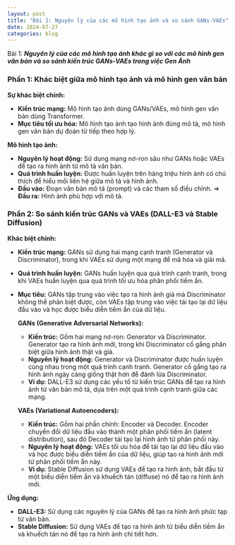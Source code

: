 ```yaml
---
layout: post
title: "Bài 1: Nguyên lý của các mô hình tạo ảnh và so sánh GANs-VAEs"
date: 2024-07-27
categories: blog
---
```


Bài 1: ***Nguyên lý của các mô hình tạo ảnh khác gì so với các mô hình gen văn bản và so sánh kiến trúc GANs-VAEs trong việc Gen Ảnh***

### Phần 1: Khác biệt giữa mô hình tạo ảnh và mô hình gen văn bản
**Sự khác biệt chính:**
- **Kiến trúc mạng:** Mô hình tạo ảnh dùng GANs/VAEs, mô hình gen văn bản dùng Transformer.
- **Mục tiêu tối ưu hóa:** Mô hình tạo ảnh tạo hình ảnh đúng mô tả, mô hình gen văn bản dự đoán từ tiếp theo hợp lý.

**Mô hình tạo ảnh:**
- **Nguyên lý hoạt động:** Sử dụng mạng nơ-ron sâu như GANs hoặc VAEs để tạo ra hình ảnh từ mô tả văn bản.
- **Quá trình huấn luyện:** Được huấn luyện trên hàng triệu hình ảnh có chú thích để hiểu mối liên hệ giữa mô tả và hình ảnh.
- **Đầu vào:** Đoạn văn bản mô tả (prompt) và các tham số điều chỉnh. => **Đầu ra:** Hình ảnh phù hợp với mô tả.


### Phần 2: So sánh kiến trúc GANs và VAEs (DALL-E3 và Stable Diffusion)

**Khác biệt chính:**
- **Kiến trúc mạng:** GANs sử dụng hai mạng cạnh tranh (Generator và Discriminator), trong khi VAEs sử dụng một mạng để mã hóa và giải mã.
- **Quá trình huấn luyện:** GANs huấn luyện qua quá trình cạnh tranh, trong khi VAEs huấn luyện qua quá trình tối ưu hóa phân phối tiềm ẩn.
- **Mục tiêu:** GANs tập trung vào việc tạo ra hình ảnh giả mà Discriminator không thể phân biệt được, còn VAEs tập trung vào việc tái tạo lại dữ liệu đầu vào và học được biểu diễn tiềm ẩn của dữ liệu.


    **GANs (Generative Adversarial Networks):**
    - **Kiến trúc:** Gồm hai mạng nơ-ron: Generator và Discriminator. Generator tạo ra hình ảnh mới, trong khi Discriminator cố gắng phân biệt giữa hình ảnh thật và giả.
    - **Nguyên lý hoạt động:** Generator và Discriminator được huấn luyện cùng nhau trong một quá trình cạnh tranh. Generator cố gắng tạo ra hình ảnh ngày càng giống thật hơn để đánh lừa Discriminator.
    - **Ví dụ:** DALL-E3 sử dụng các yếu tố từ kiến trúc GANs để tạo ra hình ảnh từ văn bản mô tả, dựa trên một quá trình cạnh tranh giữa các mạng.

    **VAEs (Variational Autoencoders):**
    - **Kiến trúc:** Gồm hai phần chính: Encoder và Decoder. Encoder chuyển đổi dữ liệu đầu vào thành một phân phối tiềm ẩn (latent distribution), sau đó Decoder tái tạo lại hình ảnh từ phân phối này.
    - **Nguyên lý hoạt động:** VAEs tối ưu hóa để tái tạo lại dữ liệu đầu vào và học được biểu diễn tiềm ẩn của dữ liệu, giúp tạo ra hình ảnh mới từ phân phối tiềm ẩn này.
    - **Ví dụ:** Stable Diffusion sử dụng VAEs để tạo ra hình ảnh, bắt đầu từ một biểu diễn tiềm ẩn và khuếch tán (diffuse) nó để tạo ra hình ảnh mới.

**Ứng dụng:**
- **DALL-E3:** Sử dụng các nguyên lý của GANs để tạo ra hình ảnh phức tạp từ văn bản.
- **Stable Diffusion:** Sử dụng VAEs để tạo ra hình ảnh từ biểu diễn tiềm ẩn và khuếch tán nó để tạo ra hình ảnh chi tiết hơn.

